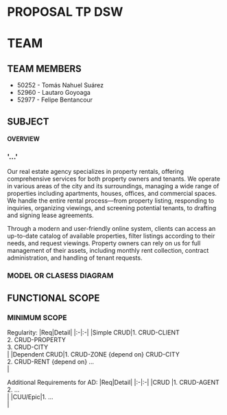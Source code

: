 # PROPOSAL TP DSW

# TEAM
## TEAM MEMBERS
* 50252 - Tomás Nahuel Suárez
* 52960 - Lautaro Goyoaga
* 52977 - Felipe Bentancour

## SUBJECT
#### OVERVIEW

### '...'

Our real estate agency specializes in property rentals, offering comprehensive services for both property owners and tenants. We operate in various areas of the city and its surroundings, managing a wide range of properties including apartments, houses, offices, and commercial spaces. We handle the entire rental process—from property listing, responding to inquiries, organizing viewings, and screening potential tenants, to drafting and signing lease agreements.

Through a modern and user-friendly online system, clients can access an up-to-date catalog of available properties, filter listings according to their needs, and request viewings. Property owners can rely on us for full management of their assets, including monthly rent collection, contract administration, and handling of tenant requests.

### MODEL OR CLASESS DIAGRAM


## FUNCTIONAL SCOPE

### MINIMUM SCOPE

Regularity:
|Req|Detail|
|:-|:-|
|Simple CRUD|1. CRUD-CLIENT<br>2. CRUD-PROPERTY<br>3. CRUD-CITY<br>|
|Dependent CRUD|1. CRUD-ZONE {depend on} CRUD-CITY<br>2. CRUD-RENT {depend on} ...<br>|

Additional Requirements for AD:
|Req|Detail|
|:-|:-|
|CRUD |1. CRUD-AGENT<br>2. ...<br>|
|CUU/Epic|1. ...<br>|

